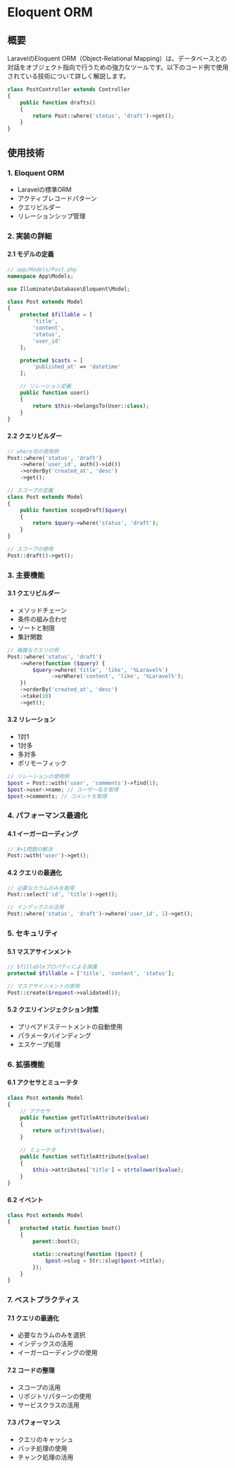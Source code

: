 # Eloquent ORM

## 概要

LaravelのEloquent ORM（Object-Relational Mapping）は、データベースとの対話をオブジェクト指向で行うための強力なツールです。以下のコード例で使用されている技術について詳しく解説します。

```php
class PostController extends Controller
{
    public function drafts()
    {
        return Post::where('status', 'draft')->get();
    }
}
```

## 使用技術

### 1. Eloquent ORM
- Laravelの標準ORM
- アクティブレコードパターン
- クエリビルダー
- リレーションシップ管理

### 2. 実装の詳細

#### 2.1 モデルの定義
```php
// app/Models/Post.php
namespace App\Models;

use Illuminate\Database\Eloquent\Model;

class Post extends Model
{
    protected $fillable = [
        'title',
        'content',
        'status',
        'user_id'
    ];

    protected $casts = [
        'published_at' => 'datetime'
    ];

    // リレーション定義
    public function user()
    {
        return $this->belongsTo(User::class);
    }
}
```

#### 2.2 クエリビルダー
```php
// where句の使用例
Post::where('status', 'draft')
    ->where('user_id', auth()->id())
    ->orderBy('created_at', 'desc')
    ->get();

// スコープの定義
class Post extends Model
{
    public function scopeDraft($query)
    {
        return $query->where('status', 'draft');
    }
}

// スコープの使用
Post::draft()->get();
```

### 3. 主要機能

#### 3.1 クエリビルダー
- メソッドチェーン
- 条件の組み合わせ
- ソートと制限
- 集計関数

```php
// 複雑なクエリの例
Post::where('status', 'draft')
    ->where(function ($query) {
        $query->where('title', 'like', '%Laravel%')
              ->orWhere('content', 'like', '%Laravel%');
    })
    ->orderBy('created_at', 'desc')
    ->take(10)
    ->get();
```

#### 3.2 リレーション
- 1対1
- 1対多
- 多対多
- ポリモーフィック

```php
// リレーションの使用例
$post = Post::with('user', 'comments')->find(1);
$post->user->name; // ユーザー名を取得
$post->comments; // コメントを取得
```

### 4. パフォーマンス最適化

#### 4.1 イーガーローディング
```php
// N+1問題の解決
Post::with('user')->get();
```

#### 4.2 クエリの最適化
```php
// 必要なカラムのみを取得
Post::select('id', 'title')->get();

// インデックスの活用
Post::where('status', 'draft')->where('user_id', 1)->get();
```

### 5. セキュリティ

#### 5.1 マスアサインメント
```php
// $fillableプロパティによる保護
protected $fillable = ['title', 'content', 'status'];

// マスアサインメントの使用
Post::create($request->validated());
```

#### 5.2 クエリインジェクション対策
- プリペアドステートメントの自動使用
- パラメータバインディング
- エスケープ処理

### 6. 拡張機能

#### 6.1 アクセサとミューテタ
```php
class Post extends Model
{
    // アクセサ
    public function getTitleAttribute($value)
    {
        return ucfirst($value);
    }

    // ミューテタ
    public function setTitleAttribute($value)
    {
        $this->attributes['title'] = strtolower($value);
    }
}
```

#### 6.2 イベント
```php
class Post extends Model
{
    protected static function boot()
    {
        parent::boot();

        static::creating(function ($post) {
            $post->slug = Str::slug($post->title);
        });
    }
}
```

### 7. ベストプラクティス

#### 7.1 クエリの最適化
- 必要なカラムのみを選択
- インデックスの活用
- イーガーローディングの使用

#### 7.2 コードの整理
- スコープの活用
- リポジトリパターンの使用
- サービスクラスの活用

#### 7.3 パフォーマンス
- クエリのキャッシュ
- バッチ処理の使用
- チャンク処理の活用 
